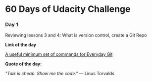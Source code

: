 # 60 Days of Udacity Challenge

### Day 1

Reviewing lessons 3 and 4: What is version control, create a Git Repo

**Link of the day**

[A useful minimum set of commands for Everyday Git](https://git-scm.com/docs/giteveryday)

**Quote of the day:**

*"Talk is cheap. Show me the code."* — Linus Torvalds
